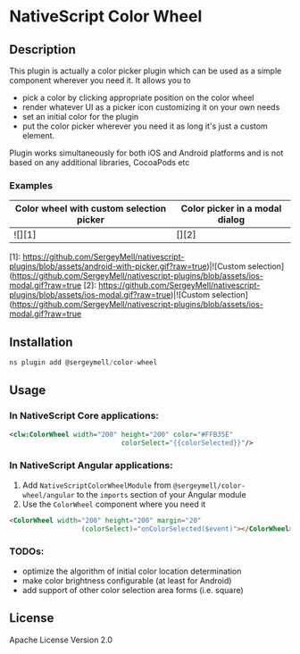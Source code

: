 # NativeScript Color Wheel

## Description
This plugin is actually a color picker plugin which can be used 
as a simple component wherever you need it. It allows you to  
- pick a color by clicking appropriate position on the color wheel
- render whatever UI as a picker icon customizing it on your own needs
- set an initial color for the plugin
- put the color picker wherever you need it as long it's just a custom element.

Plugin works simultaneously for both iOS and Android platforms and 
is not based on any additional libraries, CocoaPods etc

### Examples
|Color wheel with custom selection picker|Color picker in a modal dialog|
|---|---|
|![][1]|[][2]|

[1]: https://github.com/SergeyMell/nativescript-plugins/blob/assets/android-with-picker.gif?raw=true)|![Custom selection](https://github.com/SergeyMell/nativescript-plugins/blob/assets/ios-modal.gif?raw=true
[2]: https://github.com/SergeyMell/nativescript-plugins/blob/assets/ios-modal.gif?raw=true)|![Custom selection](https://github.com/SergeyMell/nativescript-plugins/blob/assets/ios-modal.gif?raw=true

## Installation
```javascript
ns plugin add @sergeymell/color-wheel
```
## Usage
### In NativeScript Core applications:
```xml
<clw:ColorWheel width="200" height="200" color="#FFB35E"
                            colorSelect="{{colorSelected}}"/>
```
### In NativeScript Angular applications:
1. Add `NativeScriptColorWheelModule` from `@sergeymell/color-wheel/angular` to the `imports` section of your Angular module
2. Use the `ColorWheel` component where you need it
```html
<ColorWheel width="200" height="200" margin="20"
                  (colorSelect)="onColorSelected($event)"></ColorWheel>
```

### TODOs:
- optimize the algorithm of initial color location determination
- make color brightness configurable (at least for Android)
- add support of other color selection area forms (i.e. square) 

## License

Apache License Version 2.0
